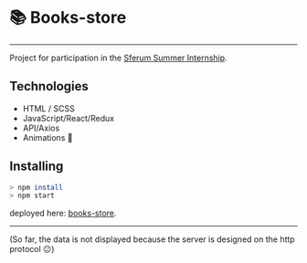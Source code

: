 # 📚 Books-store

---

Project for participation in the [Sferum Summer Internship](https://prof-sferum.ru/student#rec441214856).

## Technologies

- HTML / SCSS
- JavaScript/React/Redux
- API/Axios
- Animations 🎉

## Installing

```sh
> npm install
> npm start
```
deployed here: [books-store](https://muhammad-21.github.io/books-store/).

---

(So far, the data is not displayed because the server is designed on the http protocol 😐)
